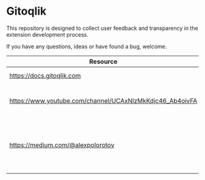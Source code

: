# Gitoqlik
This repository is designed to collect user feedback and transparency in the extension development process. 

If you have any questions, ideas or have found a bug, welcome.

Resource  | Desription
------------- | -------------
https://docs.gitoqlik.com  | Official documentation
https://www.youtube.com/channel/UCAxNlzMkKdjc46_Ab4oivFA  | YouTube channel with live demos, tips and tricks 
https://medium.com/@alexpolorotov | Blog about Git and Qlik Sense integration and how to boost development process in the Qlik Sense

